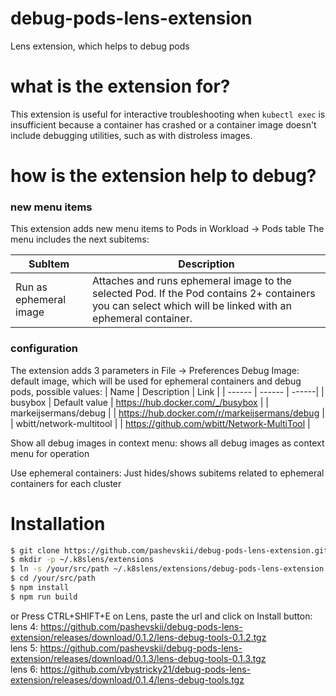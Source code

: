 # debug-pods-lens-extension
Lens extension, which helps to debug pods

# what is the extension for?
This extension is useful for interactive troubleshooting when ```kubectl exec``` is insufficient because a container has crashed or a container image doesn't include debugging utilities, such as with distroless images.

# how is the extension help to debug?

### new menu items
This extension adds new menu items to Pods in Workload -> Pods table
The menu includes the next subitems:

| SubItem | Description |
| ------ | ------ |
| Run as ephemeral image | Attaches and runs ephemeral image to the selected Pod. If the Pod contains 2+ containers you can select which will be linked with an ephemeral container.

### configuration
The extension adds 3 parameters in File -> Preferences
Debug Image: default image, which will be used for ephemeral containers and debug pods, possible values:
| Name | Description | Link |
| ------ | ------ | ------|
| busybox | Default value | https://hub.docker.com/_/busybox |
| markeijsermans/debug |  | https://hub.docker.com/r/markeijsermans/debug |
| wbitt/network-multitool | | https://github.com/wbitt/Network-MultiTool |

Show all debug images in context menu: shows all debug images as context menu for operation

Use ephemeral containers: Just hides/shows subitems related to ephemeral containers for each cluster

# Installation

```bash
$ git clone https://github.com/pashevskii/debug-pods-lens-extension.git /your/src/path
$ mkdir -p ~/.k8slens/extensions
$ ln -s /your/src/path ~/.k8slens/extensions/debug-pods-lens-extension
$ cd /your/src/path
$ npm install
$ npm run build
```
or 
Press CTRL+SHIFT+E on Lens, paste the url and click on Install button: </br>
lens 4: https://github.com/pashevskii/debug-pods-lens-extension/releases/download/0.1.2/lens-debug-tools-0.1.2.tgz </br>
lens 5: https://github.com/pashevskii/debug-pods-lens-extension/releases/download/0.1.3/lens-debug-tools-0.1.3.tgz </br>
lens 6: https://github.com/vbystricky21/debug-pods-lens-extension/releases/download/0.1.4/lens-debug-tools.tgz  </br>
